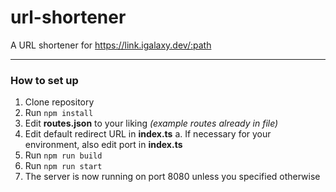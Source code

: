 # url-shortener
A URL shortener for https://link.igalaxy.dev/:path

---
### How to set up
1. Clone repository
2. Run `npm install`
3. Edit **routes.json** to your liking *(example routes already in file)*
4. Edit default redirect URL in **index.ts**
 a. If necessary for your environment, also edit port in **index.ts**
5. Run `npm run build`
6. Run `npm run start`
7. The server is now running on port 8080 unless you specified otherwise